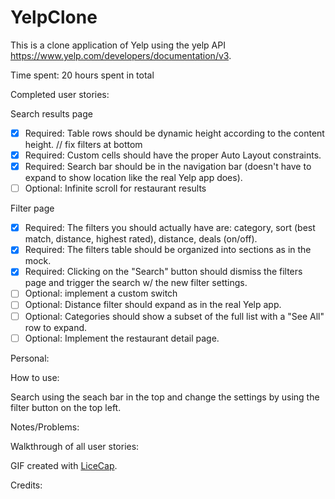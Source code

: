 # YelpClone

This is a clone application of Yelp using the yelp API https://www.yelp.com/developers/documentation/v3.

Time spent: 20 hours spent in total

Completed user stories:

Search results page

 * [x] Required: Table rows should be dynamic height according to the content height. // fix filters at bottom
 * [x] Required: Custom cells should have the proper Auto Layout constraints.
 * [x] Required: Search bar should be in the navigation bar (doesn't have to expand to show location like the real Yelp app does).
 * [ ] Optional: Infinite scroll for restaurant results
 
Filter page
 
 * [x] Required: The filters you should actually have are: category, sort (best match, distance, highest rated), distance, deals (on/off).
 * [x] Required: The filters table should be organized into sections as in the mock.
 * [x] Required: Clicking on the "Search" button should dismiss the filters page and trigger the search w/ the new filter settings.
 * [ ] Optional: implement a custom switch
 * [ ] Optional: Distance filter should expand as in the real Yelp app. 
 * [ ] Optional: Categories should show a subset of the full list with a "See All" row to expand.
 * [ ] Optional: Implement the restaurant detail page.
  
Personal:


How to use:

Search using the seach bar in the top and change the settings by using the filter button on the top left.
 
Notes/Problems:


Walkthrough of all user stories:



GIF created with [LiceCap](http://www.cockos.com/licecap/).

Credits: 
